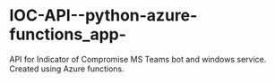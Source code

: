 # IOC-API--python-azure-functions_app-
API for Indicator of Compromise MS Teams bot and windows service. Created using Azure functions.
